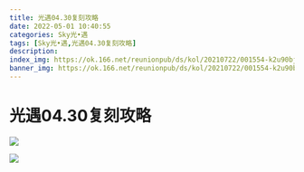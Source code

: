 ```yaml
---
title: 光遇04.30复刻攻略
date: 2022-05-01 10:40:55
categories: Sky光•遇
tags: [Sky光•遇,光遇04.30复刻攻略]
description: 
index_img: https://ok.166.net/reunionpub/ds/kol/20210722/001554-k2u90bj7ay.png?imageView&thumbnail=600x0&type=jpg
banner_img: https://ok.166.net/reunionpub/ds/kol/20210722/001554-k2u90bj7ay.png?imageView&thumbnail=600x0&type=jpg
---
```

# 光遇04.30复刻攻略
![](https://ok.166.net/reunionpub/ds/kol/20220430/111319-gm6clzedys.png)

![](https://ok.166.net/reunionpub/ds/kol/20220430/111329-faso1r3e5j.jpeg)

  

  

  

